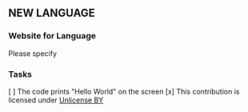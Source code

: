## NEW LANGUAGE
### Website for Language
Please specify
### Tasks
[ ] The code prints "Hello World" on the screen
[x] This contribution is licensed under [Unlicense BY](./LICENSE)
